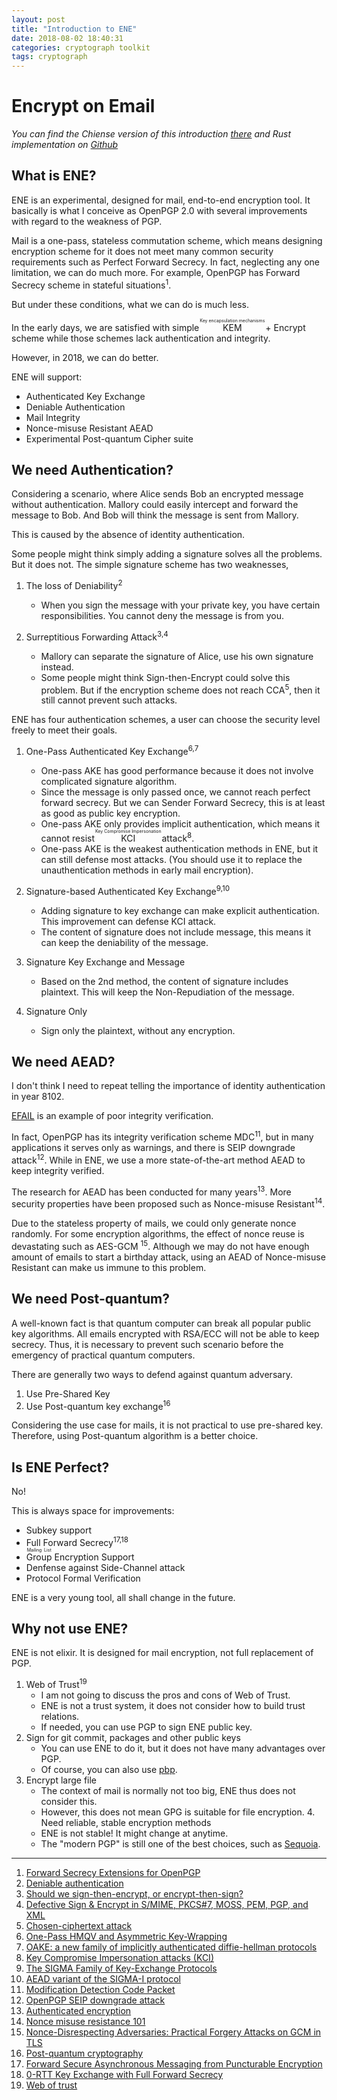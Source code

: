 ```yaml
---
layout: post
title: "Introduction to ENE"
date: 2018-08-02 18:40:31
categories: cryptograph toolkit
tags: cryptograph
---
```


# **E**ncrypt o**n** **E**mail
*You can find the Chiense version of this introduction [there](https://quininer.github.io/?ene) and Rust implementation on [Github](https://github.com/quininer/ene)*

What is ENE?
------------

ENE is an experimental, designed for mail, end-to-end encryption tool. It basically is what I conceive as OpenPGP 2.0 with several improvements with regard to the weakness of PGP.

Mail is a one-pass, stateless commutation scheme, which means designing encryption scheme for it does not meet many common security requirements such as Perfect Forward Secrecy. In fact, neglecting any one limitation, we can do much more. For example, OpenPGP has Forward Secrecy scheme in stateful situations<sup>1</sup>.

But under these conditions, what we can do is much less.

In the early days, we are satisfied with simple <ruby>KEM<rt>Key encapsulation mechanisms</rt></ruby> + Encrypt scheme while those schemes lack authentication and integrity.

However, in 2018, we can do better.

ENE will support:

* Authenticated Key Exchange
* Deniable Authentication
* Mail Integrity
* Nonce-misuse Resistant AEAD
* Experimental Post-quantum Cipher suite

We need Authentication?
---

Considering a scenario, where Alice sends Bob an encrypted message without authentication. Mallory could easily intercept and forward the message to Bob. And Bob will think the message is sent from Mallory.

This is caused by the absence of identity authentication.

Some people might think simply adding a signature solves all the problems. But it does not. The simple signature scheme has two weaknesses,

1. The loss of Deniability<sup>2</sup>
    * When you sign the message with your private key, you have certain responsibilities. You cannot deny the message is from you.

2. Surreptitious Forwarding Attack<sup>3,4</sup>
    * Mallory can separate the signature of Alice, use his own signature instead.
    * Some people might think Sign-then-Encrypt could solve this problem. But if the encryption scheme does not reach CCA<sup>5</sup>, then it still cannot prevent such attacks.

ENE has four authentication schemes, a user can choose the security level freely to meet their goals.

1. One-Pass Authenticated Key Exchange<sup>6,7</sup>
    * One-pass AKE has good performance because it does not involve complicated signature algorithm.
    * Since the message is only passed once, we cannot reach perfect forward secrecy. But we can Sender Forward Secrecy, this is at least as good as public key encryption.
    * One-pass AKE only provides implicit authentication, which means it cannot resist <ruby>KCI<rt>Key Compromise Impersonation</rt></ruby> attack<sup>8</sup>.
    * One-pass AKE is the weakest authentication methods in ENE, but it can still defense most attacks. (You should use it to replace the unauthentication methods in early mail encryption).

2. Signature-based Authenticated Key Exchange<sup>9,10</sup>
    * Adding signature to key exchange can make explicit authentication. This improvement can defense KCI attack.
    * The content of signature does not include message, this means it can keep the deniability of the message.


3. Signature Key Exchange and Message
    * Based on the 2nd method, the content of signature includes plaintext. This will keep the Non-Repudiation of the message.

4. Signature Only
    * Sign only the plaintext, without any encryption.


We need AEAD?
---

I don't think I need to repeat telling the importance of identity authentication in year 8102.

[EFAIL](https://efail.de/) is an example of poor integrity verification.

In fact, OpenPGP has its integrity verification scheme MDC<sup>11</sup>, but in many applications it serves only as warnings, and there is SEIP downgrade attack<sup>12</sup>. While in ENE, we use a more state-of-the-art method AEAD to keep integrity verified.

The research for AEAD has been conducted for many years<sup>13</sup>. More security properties have been proposed such as Nonce-misuse Resistant<sup>14</sup>.

Due to the stateless property of mails, we could only generate nonce randomly. For some encryption algorithms, the effect of nonce reuse is devastating such as AES-GCM <sup>15</sup>.
Although we may do not have enough amount of emails to start a birthday attack, using an AEAD of Nonce-misuse Resistant can make us immune to this problem.



We need Post-quantum?
---

A well-known fact is that quantum computer can break all popular public key algorithms. All emails encrypted with RSA/ECC will not be able to keep secrecy. Thus, it is necessary to prevent such scenario before the emergency of practical quantum computers.

There are generally two ways to defend against quantum adversary.

1. Use Pre-Shared Key
2. Use Post-quantum key exchange<sup>16</sup>

Considering the use case for mails, it is not practical to use pre-shared key. Therefore, using Post-quantum algorithm is a better choice.


Is ENE Perfect?
----

No!

This is always space for improvements:

* Subkey support
* Full Forward Secrecy<sup>17,18</sup>
* <ruby>Group<rt>Mailing List</rt></ruby> Encryption Support
* Denfense against Side-Channel attack
* Protocol Formal Verification

ENE is a very young tool, all shall change in the future.


Why not use ENE?
---

ENE is not elixir. It is designed for mail encryption, not full replacement of PGP.

1. Web of Trust<sup>19</sup>
    * I am not going to discuss the pros and cons of Web of Trust.
    * ENE is not a trust system, it does not consider how to build trust relations.
    * If needed, you can use PGP to sign ENE public key.
2. Sign for git commit, packages and other public keys
    * You can use ENE to do it, but it does not have many advantages over PGP.
    * Of course, you can also use [pbp](https://boats.gitlab.io/blog/post/signing-commits-without-gpg/).
3. Encrypt large file
    * The context of mail is normally not too big, ENE thus does not consider this.
    * However, this does not mean GPG is suitable for file encryption.  4. Need reliable, stable encryption methods
    * ENE is not stable! It might change at anytime.
    * The "modern PGP" is still one of the best choices, such as [Sequoia](https://sequoia-pgp.org/).


-----

1. [Forward Secrecy Extensions for OpenPGP](https://tools.ietf.org/html/draft-brown-pgp-pfs-03)
2. [Deniable authentication](https://en.wikipedia.org/wiki/Deniable_authentication)
3. [Should we sign-then-encrypt, or encrypt-then-sign?](https://crypto.stackexchange.com/questions/5458/should-we-sign-then-encrypt-or-encrypt-then-sign)
4. [Defective Sign & Encrypt in S/MIME, PKCS#7, MOSS, PEM, PGP, and XML](http://world.std.com/~dtd/sign_encrypt/sign_encrypt7.html)
5. [Chosen-ciphertext attack](https://en.wikipedia.org/wiki/Chosen-ciphertext_attack)
6. [One-Pass HMQV and Asymmetric Key-Wrapping](https://eprint.iacr.org/2010/638.pdf)
7. [OAKE: a new family of implicitly authenticated diffie-hellman protocols](https://dl.acm.org/citation.cfm?id=2508859.2516695)
8. [Key Compromise Impersonation attacks (KCI)](https://www.cryptologie.net/article/372/key-compromise-impersonation-attacks-kci/)
9. [The SIGMA Family of Key-Exchange Protocols](http://webee.technion.ac.il/~hugo/sigma.html)
10. [AEAD variant of the SIGMA-I protocol](https://tools.ietf.org/id/draft-selander-ace-cose-ecdhe-08.html#protocol)
11. [Modification Detection Code Packet](https://tools.ietf.org/html/rfc4880#page-52)
12. [OpenPGP SEIP downgrade attack](https://www.ietf.org/mail-archive/web/openpgp/current/msg08285.html<Paste>)
13. [Authenticated encryption](https://en.wikipedia.org/wiki/Authenticated_encryption)
14. [Nonce misuse resistance 101](https://www.lvh.io/posts/nonce-misuse-resistance-101.html)
15. [Nonce-Disrespecting Adversaries: Practical Forgery Attacks on GCM in TLS](https://eprint.iacr.org/2016/475.pdf)
16. [Post-quantum cryptography](https://en.wikipedia.org/wiki/Post-quantum_cryptography)
17. [Forward Secure Asynchronous Messaging from Puncturable Encryption](http://cs.jhu.edu/~imiers/pdfs/forwardsec.pdf)
18. [0-RTT Key Exchange with Full Forward Secrecy](https://eprint.iacr.org/2017/223.pdf)
19. [Web of trust](https://en.wikipedia.org/wiki/Web_of_trust)
